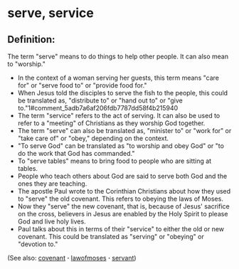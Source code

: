 # serve, service #

## Definition: ##

The term "serve" means to do things to help other people. It can also mean to "worship."

* In the context of a woman serving her guests, this term means "care for" or "serve food to" or "provide food for."
* When Jesus told the disciples to serve the fish to the people, this could be translated as, "distribute to" or "hand out to" or "give to."1#comment_5adb7a6af206fdb7787dd58f4b215940
* The term "service" refers to the act of serving. It can also be used to refer to a "meeting" of Christians as they worship God together.
* The term "serve" can also be translated as, "minister to" or "work for" or "take care of" or "obey," depending on the context.
* "To serve God" can be translated as "to worship and obey God" or "to do the work that God has commanded."
* To "serve tables" means to bring food to people who are sitting at tables.
* People who teach others about God are said to serve both God and the ones they are teaching.
* The apostle Paul wrote to the Corinthian Christians about how they used to "serve" the old covenant. This refers to obeying the laws of Moses.
* Now they "serve" the new covenant, that is, because of Jesus' sacrifice on the cross, believers in Jesus are enabled by the Holy Spirit to please God and live holy lives.
* Paul talks about this in terms of their "service" to either the old or new covenant. This could be translated as "serving" or "obeying" or "devotion to."

(See also: [covenant](../kt/covenant.md) **·** [lawofmoses](../kt/lawofmoses.md) **·** [servant](../other/servant.md))

